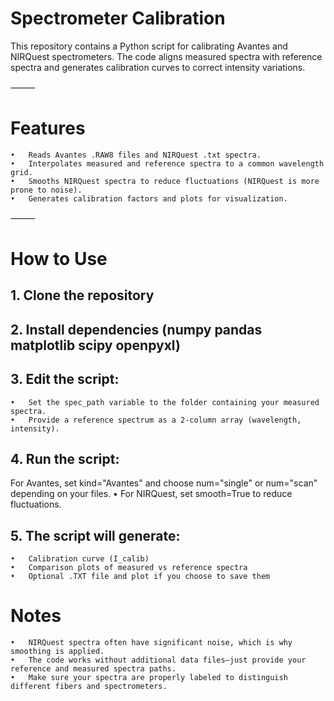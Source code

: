 # Spectrometer Calibration

This repository contains a Python script for calibrating Avantes and NIRQuest spectrometers. The code aligns measured spectra with reference spectra and generates calibration curves to correct intensity variations.

⸻

# Features
	•	Reads Avantes .RAW8 files and NIRQuest .txt spectra.
	•	Interpolates measured and reference spectra to a common wavelength grid.
	•	Smooths NIRQuest spectra to reduce fluctuations (NIRQuest is more prone to noise).
	•	Generates calibration factors and plots for visualization.

⸻

# How to Use
## 1.	Clone the repository
## 2.  Install dependencies (numpy pandas matplotlib scipy openpyxl)
## 3.  Edit the script:

	•	Set the spec_path variable to the folder containing your measured spectra.
	•	Provide a reference spectrum as a 2-column array (wavelength, intensity).

## 4.	Run the script:

For Avantes, set kind="Avantes" and choose num="single" or num="scan" depending on your files.
	•	For NIRQuest, set smooth=True to reduce fluctuations.

## 5.	The script will generate:
	•	Calibration curve (I_calib)
	•	Comparison plots of measured vs reference spectra
	•	Optional .TXT file and plot if you choose to save them

# Notes
	•	NIRQuest spectra often have significant noise, which is why smoothing is applied.
	•	The code works without additional data files—just provide your reference and measured spectra paths.
	•	Make sure your spectra are properly labeled to distinguish different fibers and spectrometers.
